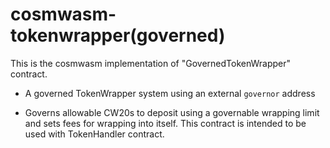 # cosmwasm-tokenwrapper(governed)

This is the cosmwasm implementation of "GovernedTokenWrapper" contract.

- A governed TokenWrapper system using an external `governor` address  

- Governs allowable CW20s to deposit using a governable wrapping limit and
  sets fees for wrapping into itself. This contract is intended to be used with
  TokenHandler contract.